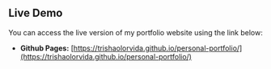 ## Live Demo

You can access the live version of my portfolio website using the link below:

- **Github Pages:**
[https://trishaolorvida.github.io/personal-portfolio/](https://trishaolorvida.github.io/personal-portfolio/)

